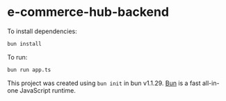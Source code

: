 # e-commerce-hub-backend

To install dependencies:

```bash
bun install
```

To run:

```bash
bun run app.ts
```

This project was created using `bun init` in bun v1.1.29. [Bun](https://bun.sh) is a fast all-in-one JavaScript runtime.
